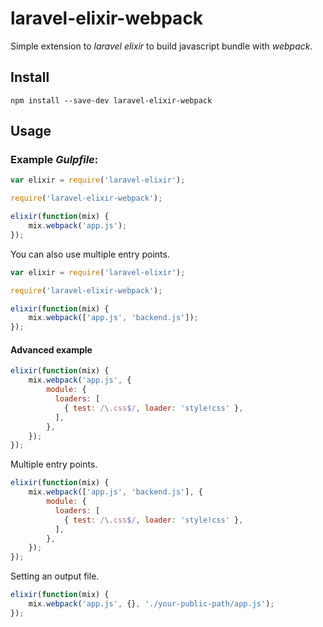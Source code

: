 # laravel-elixir-webpack

Simple extension to *laravel elixir* to build javascript bundle with *webpack*.

## Install

```
npm install --save-dev laravel-elixir-webpack
```

## Usage

### Example *Gulpfile*:

```javascript
var elixir = require('laravel-elixir');

require('laravel-elixir-webpack');

elixir(function(mix) {
    mix.webpack('app.js');
});
```

You can also use multiple entry points.

```javascript
var elixir = require('laravel-elixir');

require('laravel-elixir-webpack');

elixir(function(mix) {
    mix.webpack(['app.js', 'backend.js']);
});
```

#### Advanced example

```javascript
elixir(function(mix) {
    mix.webpack('app.js', {
        module: {
          loaders: [
            { test: /\.css$/, loader: 'style!css' },
          ],
        },
    });
});
```

Multiple entry points.

```javascript
elixir(function(mix) {
    mix.webpack(['app.js', 'backend.js'], {
        module: {
          loaders: [
            { test: /\.css$/, loader: 'style!css' },
          ],
        },
    });
});
```

Setting an output file.

```javascript
elixir(function(mix) {
    mix.webpack('app.js', {}, './your-public-path/app.js');
});
```
